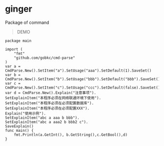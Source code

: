 # ginger
Package of command

> DEMO

    package main

    import (
        "fmt"
        "github.com/gobkc/cmd-parse"
    )
    var a = CmdParse.New().SetItem("a").SetUsage("aaa").SetDefault(1).SaveSet()
    var b = CmdParse.New().SetItem("b").SetUsage("bbb").SetDefault("bbb").SaveSet()
    var c = CmdParse.New().SetItem("c").SetUsage("ccc").SetDefault(false).SaveSet()
    var d = CmdParse.New().Explain("注意事项").
    SetExplainItem("本程序必须在网络联通环境下使用").
    SetExplainItem("本程序必须在必须配置数据库").
    SetExplainItem("本程序必须在必须配置XXX").
    Explain("使用示例").
    SetExplainItem("abc a aaa b bbb").
    SetExplainItem("abc a aaa2 b bbb2 c").
    SaveExplain()
    func main() {
        fmt.Println(a.GetInt(), b.GetString(),c.GetBool(),d)
    }

